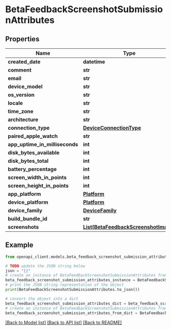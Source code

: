 # BetaFeedbackScreenshotSubmissionAttributes


## Properties

Name | Type | Description | Notes
------------ | ------------- | ------------- | -------------
**created_date** | **datetime** |  | [optional] 
**comment** | **str** |  | [optional] 
**email** | **str** |  | [optional] 
**device_model** | **str** |  | [optional] 
**os_version** | **str** |  | [optional] 
**locale** | **str** |  | [optional] 
**time_zone** | **str** |  | [optional] 
**architecture** | **str** |  | [optional] 
**connection_type** | [**DeviceConnectionType**](DeviceConnectionType.md) |  | [optional] 
**paired_apple_watch** | **str** |  | [optional] 
**app_uptime_in_milliseconds** | **int** |  | [optional] 
**disk_bytes_available** | **int** |  | [optional] 
**disk_bytes_total** | **int** |  | [optional] 
**battery_percentage** | **int** |  | [optional] 
**screen_width_in_points** | **int** |  | [optional] 
**screen_height_in_points** | **int** |  | [optional] 
**app_platform** | [**Platform**](Platform.md) |  | [optional] 
**device_platform** | [**Platform**](Platform.md) |  | [optional] 
**device_family** | [**DeviceFamily**](DeviceFamily.md) |  | [optional] 
**build_bundle_id** | **str** |  | [optional] 
**screenshots** | [**List[BetaFeedbackScreenshotImage]**](BetaFeedbackScreenshotImage.md) |  | [optional] 

## Example

```python
from openapi_client.models.beta_feedback_screenshot_submission_attributes import BetaFeedbackScreenshotSubmissionAttributes

# TODO update the JSON string below
json = "{}"
# create an instance of BetaFeedbackScreenshotSubmissionAttributes from a JSON string
beta_feedback_screenshot_submission_attributes_instance = BetaFeedbackScreenshotSubmissionAttributes.from_json(json)
# print the JSON string representation of the object
print(BetaFeedbackScreenshotSubmissionAttributes.to_json())

# convert the object into a dict
beta_feedback_screenshot_submission_attributes_dict = beta_feedback_screenshot_submission_attributes_instance.to_dict()
# create an instance of BetaFeedbackScreenshotSubmissionAttributes from a dict
beta_feedback_screenshot_submission_attributes_from_dict = BetaFeedbackScreenshotSubmissionAttributes.from_dict(beta_feedback_screenshot_submission_attributes_dict)
```
[[Back to Model list]](../README.md#documentation-for-models) [[Back to API list]](../README.md#documentation-for-api-endpoints) [[Back to README]](../README.md)


